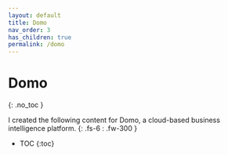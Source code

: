 ```yaml
---
layout: default
title: Domo
nav_order: 3
has_children: true
permalink: /domo
---
```


# Domo
{: .no_toc }

I created the following content for Domo, a cloud-based business intelligence platform.
{: .fs-6 : .fw-300 }

- TOC
{:toc}
